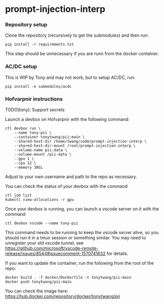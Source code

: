 # prompt-injection-interp

### Repository setup
Clone the repository (recursively to get the submodules) and then run:
```
pip install -r requirements.txt
```
This step should be unnecessary if you are runn from the docker container.

### AC/DC setup
This is WIP by Tony and may not work, but to setup AC/DC, run:
```
pip install -e submodules/acdc
```

### Hofvarpnir instructions
TODO(tony): Support secrets

Launch a devbox on Hofvarpnir with the following command:
```
ctl devbox run \
    --name tony-pii \
    --container tonytwang/pii:main \
    --shared-host-dir /home/twang/code/prompt-injection-interp \
    --shared-host-dir-mount /root/prompt-injection-interp \
    --volume-name pii-data \
    --volume-mount /pii-data \
    --gpu 1 \
    --cpu 12 \
    --memory 30Gi
```
Adjust to your own username and path to the repo as necessary.

You can check the status of your devbox with the command
```
ctl job list
kubectl view-allocations -r gpu
```
Once your devbox is running,
you can launch a vscode server on it with the command
```
ctl devbox vscode --name tony-pii
```
This command needs to be running to keep the vscode server alive,
so you should run it in a tmux session or something similar.
You may need to unregister your old vscode tunnel,
see https://github.com/microsoft/vscode-remote-release/issues/8544#issuecomment-1570741832 for details.

If you want to update the container,
run the following from the root of the repo:
```
docker build . -f docker/Dockerfile -t tonytwang/pii:main
docker push tonytwang/pii:main
```
You can check the image here:
https://hub.docker.com/repository/docker/tonytwang/pii
